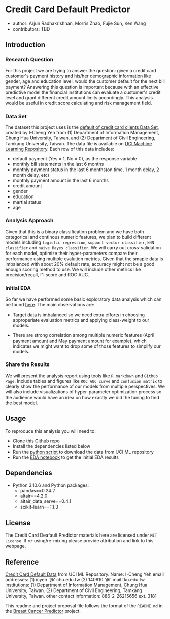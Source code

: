 # Credit Card Default Predictor

  - author: Arjun Radhakrishnan, Morris Zhao, Fujie Sun, Ken Wang
  - contributors: TBD

## Introduction

### Research Question

For this project we are trying to answer the question: given a credit card customer's payment history and his/her demographic information like gender, age and education level, would the customer default for the next bill payment? Answering this question is important because with an effective predictive model the financial institutions can evaluate a customer's credit level and grant different credit amount limits accordingly. This analysis would be useful in credit score calculating and risk management field.

### Data Set

The dataset this project uses is the [default of credit card clients Data Set](https://archive.ics.uci.edu/ml/datasets/default+of+credit+card+clients), created by I-Cheng Yeh from  (1) Department of Information Management, Chung Hua University, Taiwan. and (2) Department of Civil Engineering, Tamkang University, Taiwan. The data file is available on [UCI Machine Learning Repository](https://archive.ics.uci.edu/ml/datasets/default+of+credit+card+clients). Each row of this data includes:

- default payment (Yes = 1, No = 0), as the response variable
- monthly bill statements in the last 6 months
- monthly payment status in the last 6 months(on time, 1 month delay, 2 month delay, etc)
- monthly payment amount in the last 6 months
- credit amount
- gender
- education
- martial status
- age

### Analysis Approach

Given that this is a binary classification problem and we have both categorical and continous numeric features, we plan to build different models including `logistic regression`, `support vector classifier`, `kNN classifier` and `naive Bayes classifier`. We will carry out cross-validation for each model, optimize their hyper-parameters compare their performance using multiple evalution metrics. Given that the smaple data is imbalanced with about 20% default rate, accuracy might not be a good enough scoring method to use. We will include other metrics like precision/recall, f1-score and ROC AUC.

### Initial EDA

So far we have performed some basic exploratory data analysis which can be found [here](https://github.com/UBC-MDS/credit_default_prediction_group_20/blob/main/src/EDA%20of%20data.ipynb). The main observations are:

- Target data is imbalanced so we need extra efforts in choosing approperiate evaluation metrics and applying class-weight to our models.

- There are strong correlation among multiple numeric features (April payment amount and May payment amount for example), which indicates we might want to drop some of those features to simplify our models.


### Share the Results

We will present the analysis report using tools like `R markdown` and `Github Page`. Include tables and figures like `ROC AUC curve` and `confusion matrix` to clearly show the performance of our models from multiple perspectives. We will also include visualizations of hyper-parameter optimization process so the audience would have an idea on how exactly we did the tuning to find the best model.

## Usage

To reproduce this analysis you will need to:

- Clone this Github repo
- Install the dependencies listed below
- Run the [python script](https://github.com/UBC-MDS/credit_default_prediction_group_20/blob/main/src/download_data_from_url.py) to download the data from UCI ML repository
- Run the [EDA notebook](https://github.com/UBC-MDS/credit_default_prediction_group_20/blob/main/src/EDA%20of%20data.ipynb) to get the initial EDA results

## Dependencies

  - Python 3.10.6 and Python packages:
      - pandas==0.24.2
      - altair==4.2.0
      - altair_data_serve==0.4.1
      - scikit-learn==1.1.3

## License

The Credit Card Deafault Predictor materials here are licensed under `MIT License`. If re-using/re-mixing please provide attribution and link to this webpage.


## Reference

[Credit Card Default Data](https://archive.ics.uci.edu/ml/datasets/default+of+credit+card+clients) from UCI ML Repository.
Name: I-Cheng Yeh
email addresses: (1) icyeh '@' chu.edu.tw (2) 140910 '@' mail.tku.edu.tw
institutions: (1) Department of Information Management, Chung Hua University, Taiwan. (2) Department of Civil Engineering, Tamkang University, Taiwan.
other contact information: 886-2-26215656 ext. 3181


This readme and project proposal file follows the format of the `README.md` in the [Breast Cancer Predictor](https://github.com/ttimbers/breast_cancer_predictor) project.

